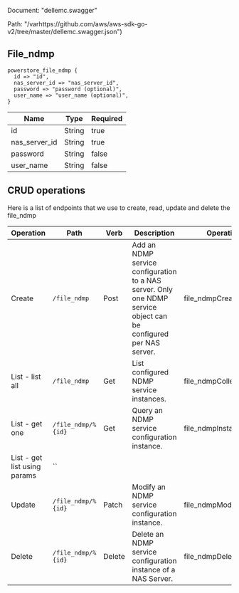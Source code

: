Document: "dellemc.swagger"


Path: "/varhttps://github.com/aws/aws-sdk-go-v2/tree/master/dellemc.swagger.json")

## File_ndmp



```puppet
powerstore_file_ndmp {
  id => "id",
  nas_server_id => "nas_server_id",
  password => "password (optional)",
  user_name => "user_name (optional)",
}
```

| Name        | Type           | Required       |
| ------------- | ------------- | ------------- |
|id | String | true |
|nas_server_id | String | true |
|password | String | false |
|user_name | String | false |



## CRUD operations

Here is a list of endpoints that we use to create, read, update and delete the file_ndmp

| Operation | Path | Verb | Description | OperationID |
| ------------- | ------------- | ------------- | ------------- | ------------- |
|Create|`/file_ndmp`|Post|Add an NDMP service configuration to a NAS server. Only one NDMP service object can be configured per NAS server.|file_ndmpCreate|
|List - list all|`/file_ndmp`|Get|List configured NDMP service instances.|file_ndmpCollectionQuery|
|List - get one|`/file_ndmp/%{id}`|Get|Query an NDMP service configuration instance.|file_ndmpInstanceQuery|
|List - get list using params|``||||
|Update|`/file_ndmp/%{id}`|Patch|Modify an NDMP service configuration instance.|file_ndmpModify|
|Delete|`/file_ndmp/%{id}`|Delete|Delete an NDMP service configuration instance of a NAS Server.|file_ndmpDelete|
